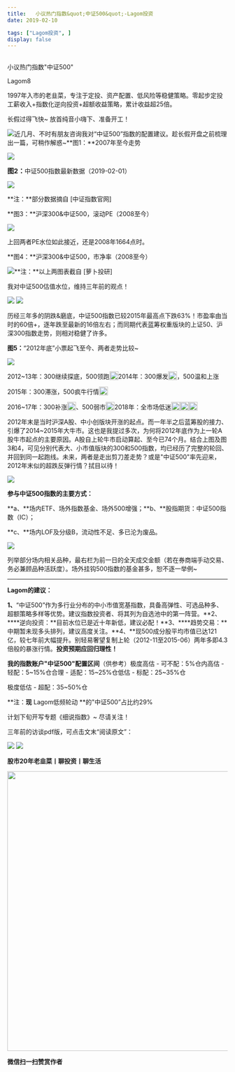 ```yaml
---
title:   小议热门指数&quot;中证500&quot;-Lagom投资
date: 2019-02-10

tags: ["Lagom投资", ]
display: false
---
```



## 



小议热门指数&quot;中证500&quot;




Lagom8




1997年入市的老韭菜，专注于定投、资产配置、低风险等稳健策略。零起步定投工薪收入+指数化逆向投资+超额收益策略，累计收益超25倍。


长假过得飞快~ 放首纯音小嗨下、准备开工！

<img src="https://mmbiz.qpic.cn/mmbiz_png/ZB4WjgjLjJW3KtDibicU3BB1HNQ9lDS2M5oGRnchkNPRzYsc0Ua6CIu7rZH3vAficcBEPYHU9ZTPqkic1sicT8CaxQQ/640?wx_fmt=png" data-type="png" class="" data-ratio="0.05776173285198556" data-w="554" style="white-space: normal;"/>近几月、不时有朋友咨询我对“中证500”指数的配置建议。趁长假开盘之前梳理出一篇，可稍作解惑~**图1：**2007年至今走势

<img class="" data-copyright="0" data-ratio="0.4207221350078493" data-s="300,640" src="https://mmbiz.qpic.cn/mmbiz_png/ZB4WjgjLjJWIq5UO9k7OJSVTdTND72zuoOWFbjyk7U4RqtNG0j9YHMtx1LzeY68JU8XKTkNavV4tmiaEmp1ia1Ng/640?wx_fmt=png" data-type="png" data-w="637" style=""/>



**<strong style="font-size: 15px;white-space: normal;">图2：**</strong>中证500指数最新数据（2019-02-01）

<img class="" data-copyright="0" data-ratio="1.376590330788804" data-s="300,640" src="https://mmbiz.qpic.cn/mmbiz_png/ZB4WjgjLjJWIq5UO9k7OJSVTdTND72zuKDdj3Lz0R3wfvHckPMHFDMdA6tKxIBHj80psiaf9TiaTgoylGVB7tL1g/640?wx_fmt=png" data-type="png" data-w="393" style=""/>

**注：**部分数据摘自 [中证指数官网]





**图3：**沪深300&amp;中证500，滚动PE（2008至今）

<img data-copyright="0" data-s="300,640" src="https://mmbiz.qpic.cn/mmbiz_png/ZB4WjgjLjJU62NuByLib7TXsicBcec8zVpUIBbSN43jrm0qUNNgkQGQXTnmEf6YIralmianST0XI9icMANNMmRbOibA/640?wx_fmt=png" data-type="png" style="" class="" data-ratio="0.4055727554179567" data-w="646"/>

上回两者PE水位如此接近，还是2008年1664点时。



**图4：**沪深300&amp;中证500，市净率（2008至今）

<img class="" data-copyright="0" data-ratio="0.4040247678018576" data-s="300,640" src="https://mmbiz.qpic.cn/mmbiz_png/ZB4WjgjLjJU62NuByLib7TXsicBcec8zVpZmkTN2rUwzkCocRBScFY1XGHx3M7tu8QySqmvRvLhwmuAoE9bPJicaA/640?wx_fmt=png" data-type="png" data-w="646" style=""/>**注：**以上两图表截自 [萝卜投研]

我对中证500估值水位，维持三年前的观点！

<img class="" data-copyright="0" data-ratio="0.28422876949740034" data-s="300,640" src="https://mmbiz.qpic.cn/mmbiz_png/ZB4WjgjLjJWIq5UO9k7OJSVTdTND72zuhibNYmVatrJpppTqCynKGSbX0lPm2FDmLibrUB8C1cEGaADibKbEa97OA/640?wx_fmt=png" data-type="png" data-w="577" style=""/>

<img src="https://mmbiz.qpic.cn/mmbiz_png/ZB4WjgjLjJW3KtDibicU3BB1HNQ9lDS2M5oGRnchkNPRzYsc0Ua6CIu7rZH3vAficcBEPYHU9ZTPqkic1sicT8CaxQQ/640?wx_fmt=png" data-type="png" class="" data-ratio="0.05776173285198556" data-w="554" style="white-space: normal;"/>

历经三年多的阴跌&amp;磨底，中证500指数已较2015年最高点下跌63%！市盈率由当时的60倍+，逐年跌至最新的16倍左右；而同期代表蓝筹权重版块的上证50、沪深300指数走势，则相对稳健了许多。



**图5：**“2012年底”小票起飞至今、两者走势比较~

<img class="" data-copyright="0" data-ratio="0.47566718995290425" data-s="300,640" src="https://mmbiz.qpic.cn/mmbiz_png/ZB4WjgjLjJWIq5UO9k7OJSVTdTND72zu7K5ADekRMRicKoGCxeV1CoibIfRxEzw34fNFBkhpnzCwSEjFfnjibicyCQ/640?wx_fmt=png" data-type="png" data-w="637" style=""/>

2012~13年：300继续探底，500领跑<img src="https://res.wx.qq.com/mpres/htmledition/images/icon/common/emotion_panel/smiley/smiley_79.png" data-ratio="1" data-w="20" style="display:inline-block;width:20px;vertical-align:text-bottom;"/>2014年：300爆发<img src="https://res.wx.qq.com/mpres/htmledition/images/icon/common/emotion_panel/smiley/smiley_79.png" data-ratio="1" data-w="20" style="display:inline-block;width:20px;vertical-align:text-bottom;"/>，500温和上涨

2015年：300滞涨，500疯牛行情<img src="https://res.wx.qq.com/mpres/htmledition/images/icon/common/emotion_panel/smiley/smiley_79.png" data-ratio="1" data-w="20" style="color: rgb(136, 136, 136);font-size: 15px;white-space: normal;display: inline-block;width: 20px;vertical-align: text-bottom;"/>

2016~17年：300补涨<img src="https://res.wx.qq.com/mpres/htmledition/images/icon/common/emotion_panel/smiley/smiley_79.png" data-ratio="1" data-w="20" style="display:inline-block;width:20px;vertical-align:text-bottom;"/>、500弱市<img src="https://res.wx.qq.com/mpres/htmledition/images/icon/common/emotion_panel/smiley/smiley_5.png" data-ratio="1" data-w="20" style="color: rgb(136, 136, 136);font-size: 15px;white-space: normal;display: inline-block;width: 20px;vertical-align: text-bottom;"/>2018年：全市场低迷<img src="https://res.wx.qq.com/mpres/htmledition/images/icon/common/emotion_panel/smiley/smiley_5.png" data-ratio="1" data-w="20" style="display:inline-block;width:20px;vertical-align:text-bottom;"/><img src="https://res.wx.qq.com/mpres/htmledition/images/icon/common/emotion_panel/smiley/smiley_5.png" data-ratio="1" data-w="20" style="color: rgb(136, 136, 136);font-size: 15px;white-space: normal;display: inline-block;width: 20px;vertical-align: text-bottom;"/><img src="https://res.wx.qq.com/mpres/htmledition/images/icon/common/emotion_panel/smiley/smiley_5.png" data-ratio="1" data-w="20" style="color: rgb(136, 136, 136);font-size: 15px;white-space: normal;display: inline-block;width: 20px;vertical-align: text-bottom;"/>

2012年末是当时沪深A股、中小创版块开涨的起点。而一年半之后蓝筹股的接力、引爆了2014~2015年大牛市。这也是我提过多次，为何将2012年底作为上一轮A股牛市起点的主要原因。A股自上轮牛市启动算起、至今已74个月。结合上图及图3和4，可见分别代表大、小市值版块的300和500指数，均已经历了完整的轮回、并回到同一起跑线。未来，两者是走出剪刀差走势？或是"中证500"率先迎来，2012年末似的超跌反弹行情？拭目以待！



<img src="https://mmbiz.qpic.cn/mmbiz_png/ZB4WjgjLjJW3KtDibicU3BB1HNQ9lDS2M5oGRnchkNPRzYsc0Ua6CIu7rZH3vAficcBEPYHU9ZTPqkic1sicT8CaxQQ/640?wx_fmt=png" data-type="png" class="" data-ratio="0.05776173285198556" data-w="554" style="font-size: 16px;white-space: normal;"/>

**参与中证500指数的主要方式：**

**a、**场内ETF、场外指数基金、场外500增强；**b、**股指期货：中证500指数（IC）；

**c、**场内LOF及分级B，流动性不足、多已沦为废品。

<img class="" data-copyright="0" data-ratio="0.554726368159204" data-s="300,640" src="https://mmbiz.qpic.cn/mmbiz_png/ZB4WjgjLjJWIq5UO9k7OJSVTdTND72zueSAqUYKMcMCh5IBly858NFVLA9sSiaL2jAD2r6pcv3kB7oGQbr6dkjw/640?wx_fmt=png" data-type="png" data-w="402" style=""/>

列举部分场内相关品种，最右栏为前一日的全天成交金额（若在券商端手动交易、务必兼顾品种活跃度）。场外挂钩500指数的基金甚多，恕不逐一举例~

****

****Lagom的建议：****

**1、**“中证500”作为多行业分布的中小市值宽基指数，具备高弹性、可选品种多、超额策略多样等优势。建议指数投资者、将其列为自选池中的第一阵营。**2、****逆向投资：**目前水位已是近十年新低，建议必配！**3、****趋势交易：**中期暂未现多头排列，建议高度关注。**4、**现500成分股平均市值已达121亿，较七年前大幅提升。别轻易奢望复制上轮（2012-11至2015-06）两年多即4.3倍般的暴涨行情。**投资预期应回归理性！**

**我的指数账户"中证500"配置区间**（供参考）极度高估&nbsp;- 可不配：5%仓内高估 - 轻配：5~15%仓合理 - 适配：15~25%仓低估 - 标配：25~35%仓

极度低估 - 超配：35~50%仓

**注：**现** Lagom低频轮动 **的"中证500”占比约29%



计划下旬开写专题《细说指数》~ 尽请关注！

三年前的访谈pdf版，可点击文末“阅读原文”：

<img class="" data-copyright="0" data-ratio="0.6190476190476191" data-s="300,640" src="https://mmbiz.qpic.cn/mmbiz_png/ZB4WjgjLjJWIq5UO9k7OJSVTdTND72zuE9JAqK2VicczYSjoSX7pqwOWiaKkD1XjBlbUHsibd9WtmyRExXDYIFoGQ/640?wx_fmt=png" data-type="png" data-w="672" style=""/>

<img src="https://mmbiz.qpic.cn/mmbiz_png/ZB4WjgjLjJW3KtDibicU3BB1HNQ9lDS2M5oGRnchkNPRzYsc0Ua6CIu7rZH3vAficcBEPYHU9ZTPqkic1sicT8CaxQQ/640?wx_fmt=png" data-type="png" class="" data-ratio="0.05776173285198556" data-w="554" style="white-space: normal;"/>

**股市20年老韭菜丨聊投资丨聊生活**

<img class="" data-copyright="0" data-ratio="0.390625" data-s="300,640" data-type="png" data-w="640" src="https://mmbiz.qpic.cn/mmbiz_png/ZB4WjgjLjJW3KtDibicU3BB1HNQ9lDS2M5AHEoeiaz0dQ4NfIRjBMuXvyJn8dXWm7ftklb0xqheiaMia0zbkyMJiaKzA/640?wx_fmt=png" style="box-sizing: border-box !important;word-wrap: break-word !important;visibility: visible !important;width: 640px !important;"/>


**微信扫一扫赞赏作者**